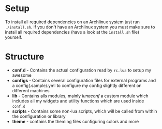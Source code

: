 Setup
=====

To install all required dependencies on an Archlinux system
just run `./install.sh`. If you don't have an Archlinux system
you must make sure to install all required dependencies (have a look
at the `install.sh` file) yourself.

Structure
=========

* **conf.d** - Contains the actual configuration read by
  `rc.lua` to setup my awesome
* **configs** - Contains several configuration files for
  external programs and a config(.sample).yml to
  configure my config slightly different on different machines
* **lib** - Contains alls modules, mainly *lunaconf* a custom
  module which includes all my widgets and utility functions which
  are used inside `conf.d`
* **scripts** - Contains some non-lua scripts, which will be called
  from within the configuration or library
* **theme** - contains the theming files configuring colors and more
